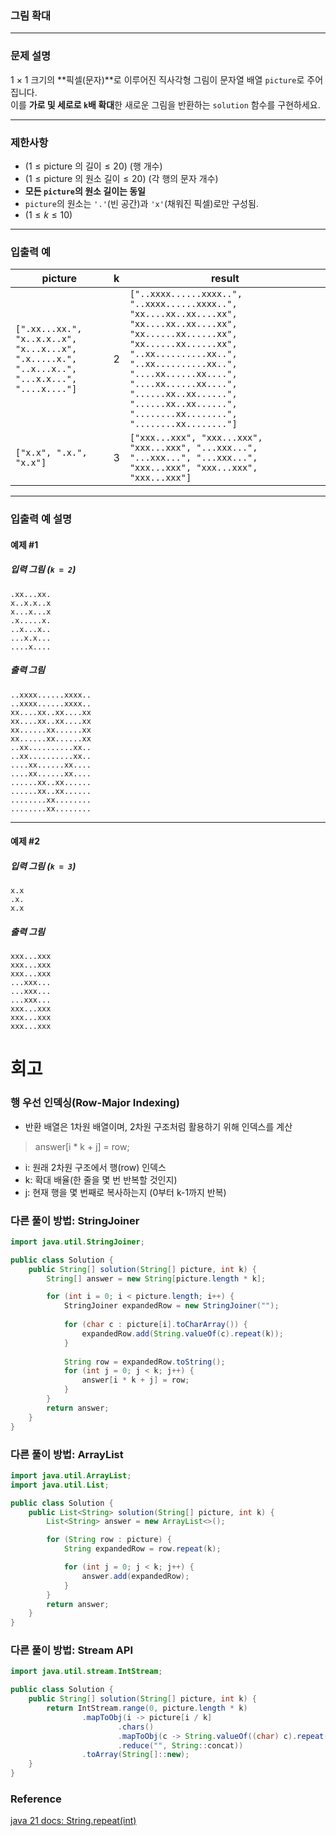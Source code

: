 ### 그림 확대

---

### 문제 설명
1 × 1 크기의 **픽셀(문자)**로 이루어진 직사각형 그림이 문자열 배열 `picture`로 주어집니다.  
이를 **가로 및 세로로 `k`배 확대**한 새로운 그림을 반환하는 `solution` 함수를 구현하세요.

---

### 제한사항
- $( 1 \leq \text{picture 의 길이} \leq 20 )$ (행 개수)
- $( 1 \leq \text{picture 의 원소 길이} \leq 20 )$ (각 행의 문자 개수)
- **모든 `picture`의 원소 길이는 동일**
- `picture`의 원소는 `'.'`(빈 공간)과 `'x'`(채워진 픽셀)로만 구성됨.
- $( 1 \leq k \leq 10 )$

---

### 입출력 예

| picture                                                                                       | k | result                                                                                                                                                                                                                                                                                                                 |
|-----------------------------------------------------------------------------------------------|---|------------------------------------------------------------------------------------------------------------------------------------------------------------------------------------------------------------------------------------------------------------------------------------------------------------------------|
| `[".xx...xx.", "x..x.x..x", "x...x...x", ".x.....x.", "..x...x..", "...x.x...", "....x...."]` | 2 | `["..xxxx......xxxx..", "..xxxx......xxxx..", "xx....xx..xx....xx", "xx....xx..xx....xx", "xx......xx......xx", "xx......xx......xx", "..xx..........xx..", "..xx..........xx..", "....xx......xx....", "....xx......xx....", "......xx..xx......", "......xx..xx......", "........xx........", "........xx........"]` |
| `["x.x", ".x.", "x.x"]`                                                                       | 3 | `["xxx...xxx", "xxx...xxx", "xxx...xxx", "...xxx...", "...xxx...", "...xxx...", "xxx...xxx", "xxx...xxx", "xxx...xxx"]`                                                                                                                                                                                                |

---

### 입출력 예 설명

#### **예제 #1**
##### **입력 그림 (`k = 2`)**
```text
.xx...xx.
x..x.x..x
x...x...x
.x.....x.
..x...x..
...x.x...
....x....
```
##### **출력 그림**
```text
..xxxx......xxxx..
..xxxx......xxxx..
xx....xx..xx....xx
xx....xx..xx....xx
xx......xx......xx
xx......xx......xx
..xx..........xx..
..xx..........xx..
....xx......xx....
....xx......xx....
......xx..xx......
......xx..xx......
........xx........
........xx........
```
---
#### **예제 #2**
##### **입력 그림 (`k = 3`)**
```text
x.x
.x.
x.x
```
##### **출력 그림**
```text
xxx...xxx
xxx...xxx
xxx...xxx
...xxx...
...xxx...
...xxx...
xxx...xxx
xxx...xxx
xxx...xxx
```
# 회고
### 행 우선 인덱싱(Row-Major Indexing)
- 반환 배열은 1차원 배열이며, 2차원 구조처럼 활용하기 위해 인덱스를 계산
> answer[i * k + j] = row;
- i: 원래 2차원 구조에서 행(row) 인덱스
- k: 확대 배율(한 줄을 몇 번 반복할 것인지)
- j: 현재 행을 몇 번째로 복사하는지 (0부터 k-1까지 반복)
### 다른 풀이 방법: StringJoiner
```java
import java.util.StringJoiner;

public class Solution {
    public String[] solution(String[] picture, int k) {
        String[] answer = new String[picture.length * k];

        for (int i = 0; i < picture.length; i++) {
            StringJoiner expandedRow = new StringJoiner("");
            
            for (char c : picture[i].toCharArray()) {
                expandedRow.add(String.valueOf(c).repeat(k));
            }
            
            String row = expandedRow.toString();
            for (int j = 0; j < k; j++) {
                answer[i * k + j] = row;
            }
        }
        return answer;
    }
}
```
### 다른 풀이 방법: ArrayList
```java
import java.util.ArrayList;
import java.util.List;

public class Solution {
    public List<String> solution(String[] picture, int k) {
        List<String> answer = new ArrayList<>();

        for (String row : picture) {
            String expandedRow = row.repeat(k);

            for (int j = 0; j < k; j++) {
                answer.add(expandedRow);
            }
        }
        return answer;
    }
}
```
### 다른 풀이 방법: Stream API
```java
import java.util.stream.IntStream;

public class Solution {
    public String[] solution(String[] picture, int k) {
        return IntStream.range(0, picture.length * k)
                .mapToObj(i -> picture[i / k]
                        .chars()
                        .mapToObj(c -> String.valueOf((char) c).repeat(k))
                        .reduce("", String::concat))
                .toArray(String[]::new);
    }
}
```
### Reference
[java 21 docs: String.repeat(int)](https://docs.oracle.com/en/java/javase/21/docs/api/java.base/java/lang/String.html#repeat(int))
